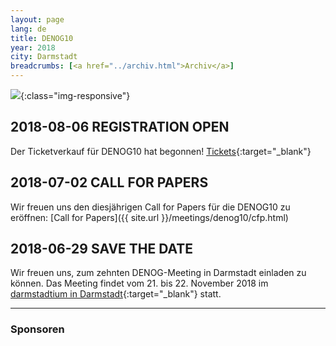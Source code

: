 ```yaml
---
layout: page
lang: de
title: DENOG10
year: 2018
city: Darmstadt
breadcrumbs: [<a href="../archiv.html">Archiv</a>]
---
```

![](/images/meeting-10.jpg){:class="img-responsive"}

## 2018-08-06 REGISTRATION OPEN
Der Ticketverkauf für DENOG10 hat begonnen! [Tickets](https://pretix.eu/denog/denog10/){:target="_blank"}

## 2018-07-02 CALL FOR PAPERS
Wir freuen uns den diesjährigen Call for Papers für die DENOG10 zu eröffnen: [Call for Papers]({{ site.url }}/meetings/denog10/cfp.html)

## 2018-06-29 SAVE THE DATE
Wir freuen uns, zum zehnten DENOG-Meeting in Darmstadt einladen zu können. Das Meeting findet vom 21. bis 22. November 2018 im [darmstadtium in Darmstadt](http://www.darmstadtium.de/){:target="_blank"} statt.

<hr class="verticaldivider" />
<div class="mainpagepaddedbox">
    <h3>Sponsoren</h3>
    <div id="sponsorslider" data-images="1"></div>
</div>
<script type="text/javascript">
    var sliderImageItems = [
        '{{ site.url }}/images/meetings/denog10/sponsor_flexoptix.jpg',     
    ];
</script>

